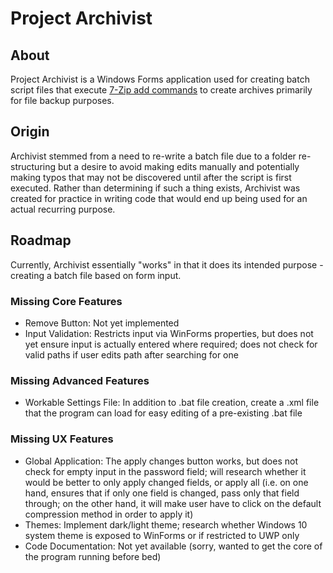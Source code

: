 # Project Archivist

## About

Project Archivist is a Windows Forms application used for creating batch script files that execute [7-Zip add commands](https://sevenzip.osdn.jp/chm/cmdline/commands/add.htm) to create archives primarily for file backup purposes.

## Origin

Archivist stemmed from a need to re-write a batch file due to a folder re-structuring but a desire to avoid making edits manually and potentially making typos that may not be discovered until after the script is first executed. Rather than determining if such a thing exists, Archivist was created for practice in writing code that would end up being used for an actual recurring purpose.

## Roadmap

Currently, Archivist essentially "works" in that it does its intended purpose - creating a batch file based on form input.

### Missing Core Features
- Remove Button: Not yet implemented
- Input Validation: Restricts input via WinForms properties, but does not yet ensure input is actually entered where required; does not check for valid paths if user edits path after searching for one

### Missing Advanced Features
- Workable Settings File: In addition to .bat file creation, create a .xml file that the program can load for easy editing of a pre-existing .bat file

### Missing UX Features
- Global Application: The apply changes button works, but does not check for empty input in the password field; will research whether it would be better to only apply changed fields, or apply all (i.e. on one hand, ensures that if only one field is changed, pass only that field through; on the other hand, it will make user have to click on the default compression method in order to apply it)
- Themes: Implement dark/light theme; research whether Windows 10 system theme is exposed to WinForms or if restricted to UWP only
- Code Documentation: Not yet available (sorry, wanted to get the core of the program running before bed)
